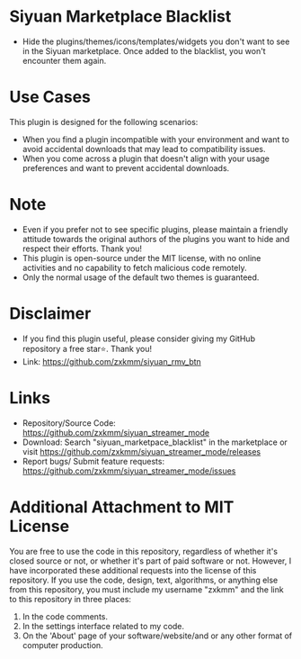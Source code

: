 # Siyuan Marketplace Blacklist  

 - Hide the plugins/themes/icons/templates/widgets you don't want to see in the Siyuan marketplace. Once added to the blacklist, you won't encounter them again.  

# Use Cases  

This plugin is designed for the following scenarios:  

  - When you find a plugin incompatible with your environment and want to avoid accidental downloads that may lead to compatibility issues.  
  - When you come across a plugin that doesn't align with your usage preferences and want to prevent accidental downloads.  

# Note  

  - Even if you prefer not to see specific plugins, please maintain a friendly attitude towards the original authors of the plugins you want to hide and respect their efforts. Thank you!  
  - This plugin is open-source under the MIT license, with no online activities and no capability to fetch malicious code remotely.  
  - Only the normal usage of the default two themes is guaranteed.  

# Disclaimer  

 - If you find this plugin useful, please consider giving my GitHub repository a free star⭐️. Thank you!  
 - Link: https://github.com/zxkmm/siyuan_rmv_btn  

# Links  

 - Repository/Source Code: https://github.com/zxkmm/siyuan_streamer_mode  
 - Download: Search "siyuan_marketpace_blacklist" in the marketplace or visit https://github.com/zxkmm/siyuan_streamer_mode/releases  
 - Report bugs/ Submit feature requests: https://github.com/zxkmm/siyuan_streamer_mode/issues

# Additional Attachment to MIT License

You are free to use the code in this repository, regardless of whether it's closed source or not, or whether it's part of paid software or not. However, I have incorporated these additional requests into the license of this repository. If you use the code, design, text, algorithms, or anything else from this repository, you must include my username "zxkmm" and the link to this repository in three places:

1. In the code comments.
2. In the settings interface related to my code.
3. On the 'About' page of your software/website/and or any other format of computer production.
